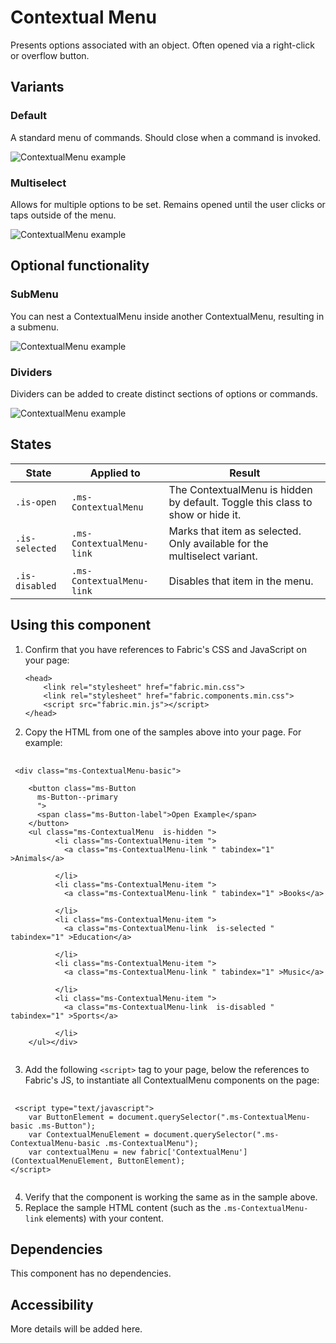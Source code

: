 # Contextual Menu
Presents options associated with an object. Often opened via a right-click or overflow button.

## Variants

### Default
A standard menu of commands. Should close when a command is invoked.



![ContextualMenu example](https://raw.githubusercontent.com/OfficeDev/office-ui-fabric-js/master/ghdocs/component_images/ContextualMenu-default.png)


### Multiselect
Allows for multiple options to be set. Remains opened until the user clicks or taps outside of the menu.



![ContextualMenu example](https://raw.githubusercontent.com/OfficeDev/office-ui-fabric-js/master/ghdocs/component_images/ContextualMenu-multiselect.png)


## Optional functionality

### SubMenu
You can nest a ContextualMenu inside another ContextualMenu, resulting in a submenu.



![ContextualMenu example](https://raw.githubusercontent.com/OfficeDev/office-ui-fabric-js/master/ghdocs/component_images/ContextualMenu-submenu.png)


### Dividers
Dividers can be added to create distinct sections of options or commands.



![ContextualMenu example](https://raw.githubusercontent.com/OfficeDev/office-ui-fabric-js/master/ghdocs/component_images/ContextualMenu-dividers.png)


## States

State | Applied to | Result
 --- | --- | ---
`.is-open` | `.ms-ContextualMenu` | The ContextualMenu is hidden by default. Toggle this class to show or hide it.
`.is-selected` | `.ms-ContextualMenu-link` | Marks that item as selected. Only available for the multiselect variant.
`.is-disabled` | `.ms-ContextualMenu-link` | Disables that item in the menu.

## Using this component
1. Confirm that you have references to Fabric's CSS and JavaScript on your page:
    ```
    <head> 
        <link rel="stylesheet" href="fabric.min.css">
        <link rel="stylesheet" href="fabric.components.min.css">
        <script src="fabric.min.js"></script>
    </head>
    ```
2. Copy the HTML from one of the samples above into your page. For example:

<pre>
    <code>
 &lt;div class&#x3D;&quot;ms-ContextualMenu-basic&quot;&gt;
    
    &lt;button class&#x3D;&quot;ms-Button 
      ms-Button--primary
      &quot;&gt;
      &lt;span class&#x3D;&quot;ms-Button-label&quot;&gt;Open Example&lt;/span&gt;
    &lt;/button&gt;    
    &lt;ul class&#x3D;&quot;ms-ContextualMenu  is-hidden &quot;&gt;
          &lt;li class&#x3D;&quot;ms-ContextualMenu-item &quot;&gt;
            &lt;a class&#x3D;&quot;ms-ContextualMenu-link &quot; tabindex&#x3D;&quot;1&quot; &gt;Animals&lt;/a&gt;
            
          &lt;/li&gt;
          &lt;li class&#x3D;&quot;ms-ContextualMenu-item &quot;&gt;
            &lt;a class&#x3D;&quot;ms-ContextualMenu-link &quot; tabindex&#x3D;&quot;1&quot; &gt;Books&lt;/a&gt;
            
          &lt;/li&gt;
          &lt;li class&#x3D;&quot;ms-ContextualMenu-item &quot;&gt;
            &lt;a class&#x3D;&quot;ms-ContextualMenu-link  is-selected &quot; tabindex&#x3D;&quot;1&quot; &gt;Education&lt;/a&gt;
            
          &lt;/li&gt;
          &lt;li class&#x3D;&quot;ms-ContextualMenu-item &quot;&gt;
            &lt;a class&#x3D;&quot;ms-ContextualMenu-link &quot; tabindex&#x3D;&quot;1&quot; &gt;Music&lt;/a&gt;
            
          &lt;/li&gt;
          &lt;li class&#x3D;&quot;ms-ContextualMenu-item &quot;&gt;
            &lt;a class&#x3D;&quot;ms-ContextualMenu-link  is-disabled &quot; tabindex&#x3D;&quot;1&quot; &gt;Sports&lt;/a&gt;
            
          &lt;/li&gt;
    &lt;/ul&gt;&lt;/div&gt;
    </code>
</pre>

3. Add the following `<script>` tag to your page, below the references to Fabric's JS, to instantiate all ContextualMenu components on the page:

<pre>
    <code>
 &lt;script type&#x3D;&quot;text/javascript&quot;&gt;
    var ButtonElement &#x3D; document.querySelector(&quot;.ms-ContextualMenu-basic .ms-Button&quot;);
    var ContextualMenuElement &#x3D; document.querySelector(&quot;.ms-ContextualMenu-basic .ms-ContextualMenu&quot;);
    var contextualMenu &#x3D; new fabric[&#x27;ContextualMenu&#x27;](ContextualMenuElement, ButtonElement);
&lt;/script&gt;
    </code>
</pre>

4. Verify that the component is working the same as in the sample above.
5. Replace the sample HTML content (such as the `.ms-ContextualMenu-link` elements) with your content.

## Dependencies
This component has no dependencies.

## Accessibility
More details will be added here.


<script type="text/javascript">
    var ButtonElement = document.querySelector(".ms-ContextualMenu-basic .ms-Button");
    var ContextualMenuElement = document.querySelector(".ms-ContextualMenu-basic .ms-ContextualMenu");
    var contextualMenu = new fabric['ContextualMenu'](ContextualMenuElement, ButtonElement);
</script>
